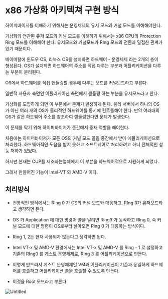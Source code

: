 # x86 가상화 아키텍쳐 구현 방식

하이퍼바이저를 이해하기 위해서는 운영체제의 유저 모드와 커널 모드를 이해해야한다.

가상화와 연관된 유저 모드와 커널 모드를 이해하기 위해서는 x86 CPU의 Protection Ring 모드를 이해해야 한다. 유저모드와 커널모드가 RIng 모드의 전환과 밀접한 관계가 있기 때문이다.

베이메탈에 윈도우 OS, 리눅스 OS를 설치하면 하드웨어 - 운영체제 라는 2개의 층이 형성된다. OS가 설치되면 하드웨어의 주소를 직접 다루는 부분과 어플리케이션을 다루는 부분이 분리된다.

OS에서 하드웨어를 직접 핸들링할 경우에 다루는 모드를 커널모드라고 부른다.

일반적 사용자 측면인 어플리케이션 측면에서 핸들링 하는 부분을 유저모드라고 한다.

가상화를 도입하게 되면 이 부분에서 문제가 발생하게 된다. 물리 서버에서 하나의 OS가 아닌 여러 개의 OS가 물리적인 하드웨어를 동시에 컨트롤해야 한다. 만약 여러대의 OS가 같은 하드웨어 주소를 참조하여 핸들링한다면 문제가 발생한다.

이 문제를 막기 위해 하이퍼바이저가 중간에서 중재 역할을 해야한다.

처음에는 하이퍼바이저가 모든 OS의 커널 모드 콜을 중간에서 받아 에뮬리케이션으로 처리했다. 하드웨어적인 도움을 받지 못하고 소프트웨어로 처리하려고 하니 전체적인 성능 저하가 있었다.

하지만 현재는 CUP를 제조하는업체에서 이 부븐을 하드웨어적으로 지원하게 되었다. 

그래서 만들어진 기능이 Intel-VT 와 AMD-V 이다.

## 처리방식

- 전통적인 방식에서는 Ring 0 가 OS의 커널 모드와 대응하고, RIng 3가 유저모드라고 생각하면 된다.
- OS 가 Application 에 대한 명령어 콜을 날리면 Ring3 가 동작하고 RIng 0, 즉 커널 모드에 대한 명령이 OS로부터 날아오면 Ring 0 가 대응하는 방식이다.
- Ring 1, 2는 현재 사용되자 않는다고 생각하면 된다.

- Intel VT-x 및 AMD-V 환경에서는 Intel VT-x 및 AMD-V 를 Ring - 1 로 설정하고 기존의 RIng0 를 게스트 운영체제로, RIng 3 를 어플리케이션으로 만든다.
- 이렇게 만드러서 게스트 운영체제인 VM과 어플리케이션이 기존과 동일하게 하드웨어를 호출하고 어플리케이션 콜을 호출할 수 있도록 만든다.
- 이것을 Root 모드라고 부른다.

![Untitled](x86%20%E1%84%80%E1%85%A1%E1%84%89%E1%85%A1%E1%86%BC%E1%84%92%E1%85%AA%20%E1%84%8B%E1%85%A1%E1%84%8F%E1%85%B5%E1%84%90%E1%85%A6%E1%86%A8%E1%84%8E%E1%85%A7%20%E1%84%80%E1%85%AE%E1%84%92%E1%85%A7%E1%86%AB%20%E1%84%87%E1%85%A1%E1%86%BC%E1%84%89%E1%85%B5%E1%86%A8%20674e1ad4c98343f790d9e71be48dc9a0/Untitled.png)